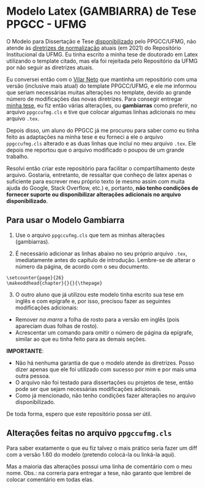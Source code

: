 # Modelo Latex (GAMBIARRA) de Tese PPGCC - UFMG

O Modelo para Dissertação e Tese [disponibilizado](https://ppgcc.dcc.ufmg.br/informacoes-para-alunos/) pelo PPGCC/UFMG, não atende às [diretrizes de normalização](https://repositorio.ufmg.br/static/politica/diretrizes-para-normalizacao-de-trabalhos-academicos-da-UFMG.pdf) atuais (em 2021) do Repositório Institucional da UFMG.
Eu tinha escrito a minha tese de doutorado em Latex utilizando o template citado, mas ela foi rejeitada pelo Repositório da UFMG por não seguir as diretrizes atuais.

Eu conversei então com o [Vilar Neto](https://bitbucket.org/vilarneto/ppgccufmg) que mantinha um repositório com uma versão (inclusive mais atual) do template PPGCC/UFMG, e ele me informou que seriam necessárias muitas alterações no template, devido ao grande número de modificações das novas diretrizes.
Para consegir entregar [minha tese](https://repositorio.ufmg.br/handle/1843/38570), eu fiz então várias alterações, ou **gambiarras** como preferir, no arquivo `ppgccufmg.cls` e tive que colocar algumas linhas adicionais no meu arquivo `.tex`.

Depois disso, um aluno do PPGCC já me procurou para saber como eu tinha feito as adaptações na minha tese e eu forneci a ele o arquivo `ppgccufmg.cls` alterado e as duas linhas que incluí no meu arquivo `.tex`. Ele depois me reportou que o arquivo modificado o poupou de um grande trabalho.

Resolvi então criar este repositório para facilitar o compartilhamento deste arquivo.
Gostaria, entretanto, de ressaltar que conheço de latex apenas o suficiente para escrever meu próprio texto (e mesmo assim com muita ajuda do Google, Stack Overflow, etc.) e, portanto, **não tenho condições de fornecer suporte ou disponibilizar alterações adicionais no arquivo disponibilizado**.

## Para usar o Modelo Gambiarra

1. Use o arquivo `ppgccufmg.cls` que tem as minhas alterações (gambiarras).

2. É necessário adicionar as linhas abaixo no seu próprio arquivo `.tex`, imediatamente antes do capítulo de introdução. Lembre-se de alterar o número da página, de acordo com o seu documento.

```
\setcounter{page}{26}
\makeoddhead{chapter}{}{}{\thepage}
```

3. O outro aluno que já utilizou este modelo tinha escrito sua tese em inglês e com epígrafe e, por isso, precisou fazer as seguintes modificações adicionais:

- Remover *na marra* a folha de rosto para a versão em inglês (pois apareciam duas folhas de rosto).
- Acrescentar um comando para omitir o número de página da epígrafe, similar ao que eu tinha feito para as demais seções.

**IMPORTANTE**:
- Não há nenhuma garantia de que o modelo atende às diretrizes. Posso dizer apenas que ele foi utilizado com sucesso por mim e por mais uma outra pessoa.
- O arquivo não foi testado para dissertações ou projetos de tese, então pode ser que sejam necessárias modificações adicionais.
- Como já mencionado, não tenho condições fazer alterações no arquivo disponibilizado.

De toda forma, espero que este repositório possa ser útil.


## Alterações feitas no arquivo `ppgccufmg.cls`

Para saber exatamente o que eu fiz talvez o mais prático seria fazer um diff com a versão 1.60 do modelo (pretendo colocá-la ou linká-la aqui).

Mas a maioria das alterações possui uma linha de comentário com o meu nome. Obs.: na correria para entregar a tese, não garanto que lembrei de colocar comentário em todas elas.